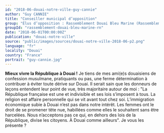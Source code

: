 ```yaml
---
id: "2018-06-douai-notre-ville-guy-cannie"
author: "Guy CANNIE"
title: "Conseiller municipal d’opposition"
group: "Élus d’opposition : Rassemblement Douai Bleu Marine (Rassemblement National)"
groupId: "rassemblement-douai-bleu-marine-rn"
date: "2018-06-01T00:00:00Z"
publication: "douai-notre-ville"
source: "public/images/sources/douai-notre-ville-2018-06-p2.png"
language: "fr"
locality: "Douai"
country: "France"
portrait: "guy-cannie.jpg"
---
```


**Mieux vivre la République à Douai !**
Je tiens de mes ami(e)s douaisiens de confession musulmane, pratiquants ou pas, une ferme détermination à contribuer à éviter toute dérive sur Douai. Il serait sain que les donneurs de leçons entendent leur point de vue, très majoritaire autour de moi :
"La République française est une et indivisible et ses lois s’imposent à tous. La religion est affaire personnelle qui se vit avant tout chez soi. L’immigration économique subie à Douai n’est pas dans notre intérêt. Les femmes ont le droit de se promener tête nue, habillées comme elles le souhaitent sans être harcelées. Nous n’acceptons pas ce qui, en dehors des lois de la République, divise les citoyens. À Douai comme ailleurs".
Je vous les présente ?
